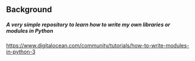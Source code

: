 ## Background
##### A very simple repository to learn how to write my own libraries or modules in Python

https://www.digitalocean.com/community/tutorials/how-to-write-modules-in-python-3